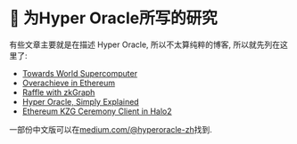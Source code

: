 # 👻 为Hyper Oracle所写的研究

有些文章主要就是在描述 Hyper Oracle, 所以不太算纯粹的博客, 所以就先列在这里了:
- [Towards World Supercomputer](https://mirror.xyz/hyperoracleblog.eth/uaygRzKoWIx4qrB97MLRMHVbuLYqH4Qj_Dcl94GxoZY)
- [Overachieve in Ethereum](https://mirror.xyz/hyperoracleblog.eth/n3c8QsNLCAPFqc5jisYV9zEtTCrxV3gjDFglNhiee94)
- [Raffle with zkGraph](https://mirror.xyz/hyperoracleblog.eth/AvBEIgiYGOXWN-64PjWHRSq-iOFvm266KFQzQpDnwvA)
- [Hyper Oracle, Simply Explained](https://mirror.xyz/hyperoracleblog.eth/FKvpIGI7fiuNr5rnTlFWAdxk4QCNFIR9rmqDPxWLc2w)
- [Ethereum KZG Ceremony Client in Halo2](https://mirror.xyz/hyperoracleblog.eth/vPwYqWWmsWW5JPqlOjk9fMo7Ba72D40Ph9SyjthEZDE)

一部份中文版可以在[medium.com/@hyperoracle-zh](https://medium.com/@hyperoracle-zh)找到.
